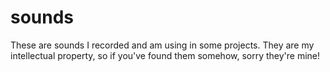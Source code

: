 # sounds
These are sounds I recorded and am using in some projects. They are my intellectual property, so if you've found them somehow, sorry they're mine!
